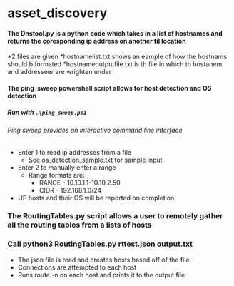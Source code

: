 # asset_discovery
#### The Dnstool.py is a python code which takes in a list of hostnames and returns the coresponding ip address on another fil location 
*2 files are given 
   *hostnamelist.txt shows an eample of how the hostnams should b formated 
   *hostnameoutputfile.txt is th file in which th hostanem and addresseer are wrighten under 
#### The ping_sweep powershell script allows for host detection and OS detection

##### Run with `.\ping_sweep.ps1`
###### Ping sweep provides an interactive command line interface
* Enter 1 to read ip addresses from a file
  * See os_detection_sample.txt for sample input
* Enter 2 to manually enter a range
  * Range formats are:
    * RANGE - 10.10.1.1-10.10.2.50
    * CIDR - 192.168.1.0/24
* UP hosts and their OS will be reported on completion


### The RoutingTables.py script allows a user to remotely gather all the routing tables from a lists of hosts
### Call python3 RoutingTables.py rttest.json output.txt
* The json file is read and creates hosts based off of the file
* Connections are attempted to each host
* Runs route -n on each host and prints it to the output file
